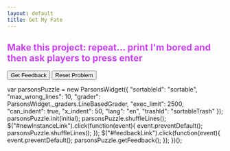 ```yaml
---
layout: default
title: Get My Fate
---
```


<h2 style="color:#cb42f5">Make this project: repeat... print I'm bored and then ask players to press enter</h2>
<div id="sortable" class="sortable-code"></div> 
<div style="clear:both;"></div> 
<p> 
    <input id="feedbackLink" value="Get Feedback" type="button" /> 
    <input id="newInstanceLink" value="Reset Problem" type="button" /> 
</p> 
<script type="text/javascript"> 
(function(){
  var initial = "while True:\n" +
    "  number = randint(0,2)\n" +
    "  if number == 0:\n" +
    "    print(&#039;You got 0. Game over.&#039;)\n" +
    "    break\n" +
    "  if number == 1:\n" +
    "    print(&#039;You got 1.&#039;)\n" +
    "  if number == 2:\n" +
    "    print(&#039;You got 2.&#039;)\n" +
    "  input(&#039;press enter&#039;)\n" +
    "if number = 0: #distractor\n" +
    "number == randint(0, 2) #distractor\n" +
    "while true: #distractor\n" +
    "while True #distractor";<script type="text/javascript"> (function(){ var initial = "while True:\n" + " number = randint(0,2)\n" + " if number == 0:\n" + " print('You got 0. Game over.')\n" + " break\n" + " if number == 1:\n" + " print('You got 1.')\n" + " if number == 2:\n" + " print('You got 2.')\n" + " input('press enter')\n" + "if number = 0: #distractor\n" + "number == randint(0, 2) #distractor\n" + "while true: #distractor\n" + "while True #distractor"; var parsonsPuzzle = new ParsonsWidget({ "sortableId": "sortable", "max_wrong_lines": 10, "grader": ParsonsWidget._graders.LineBasedGrader, "exec_limit": 2500, "can_indent": true, "x_indent": 50, "lang": "en", "trashId": "sortableTrash" }); parsonsPuzzle.init(initial); parsonsPuzzle.shuffleLines(); $("#newInstanceLink").click(function(event){ event.preventDefault(); parsonsPuzzle.shuffleLines(); }); $("#feedbackLink").click(function(event){ event.preventDefault(); parsonsPuzzle.getFeedback(); }); })(); </script>
  var parsonsPuzzle = new ParsonsWidget({
    "sortableId": "sortable",
    "max_wrong_lines": 10,
    "grader": ParsonsWidget._graders.LineBasedGrader,
    "exec_limit": 2500,
    "can_indent": true,
    "x_indent": 50,
    "lang": "en",
    "trashId": "sortableTrash"
  });
  parsonsPuzzle.init(initial);
  parsonsPuzzle.shuffleLines();
  $("#newInstanceLink").click(function(event){ 
      event.preventDefault(); 
      parsonsPuzzle.shuffleLines(); 
  }); 
  $("#feedbackLink").click(function(event){ 
      event.preventDefault(); 
      parsonsPuzzle.getFeedback(); 
  }); 
})(); 
</script>
